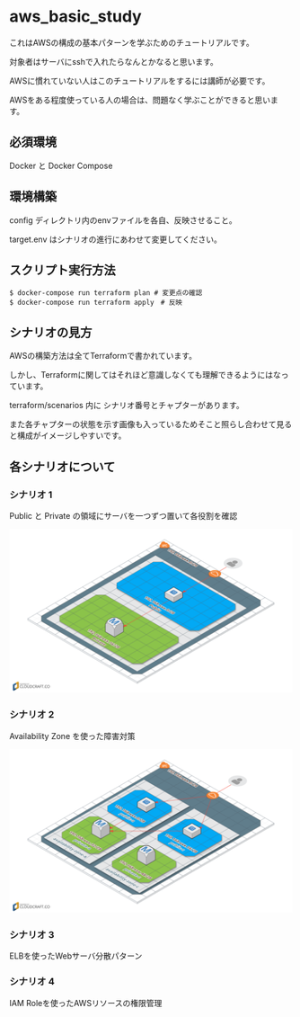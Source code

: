 # aws_basic_study

これはAWSの構成の基本パターンを学ぶためのチュートリアルです。

対象者はサーバにsshで入れたらなんとかなると思います。

AWSに慣れていない人はこのチュートリアルをするには講師が必要です。

AWSをある程度使っている人の場合は、問題なく学ぶことができると思います。

## 必須環境
Docker と Docker Compose

## 環境構築
config ディレクトリ内のenvファイルを各自、反映させること。

target.env はシナリオの進行にあわせて変更してください。

## スクリプト実行方法

```
$ docker-compose run terraform plan # 変更点の確認
$ docker-compose run terraform apply　# 反映
```


## シナリオの見方
AWSの構築方法は全てTerraformで書かれています。

しかし、Terraformに関してはそれほど意識しなくても理解できるようにはなっています。

terraform/scenarios 内に シナリオ番号とチャプターがあります。

また各チャプターの状態を示す画像も入っているためそこと照らし合わせて見ると構成がイメージしやすいです。

## 各シナリオについて

### シナリオ 1
Public と Private の領域にサーバを一つずつ置いて各役割を確認

![構成図](https://github.com/a4t/aws_basic_study/blob/master/terraform/scenarios/scenario1/images/chapter4.png "構成図")

### シナリオ 2
Availability Zone を使った障害対策

![構成図](https://github.com/a4t/aws_basic_study/blob/master/terraform/scenarios/scenario2/images/chapter4.png "構成図")


### シナリオ 3
ELBを使ったWebサーバ分散パターン

### シナリオ 4
IAM Roleを使ったAWSリソースの権限管理
